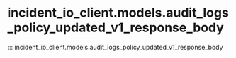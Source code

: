 # incident_io_client.models.audit_logs_policy_updated_v1_response_body

::: incident_io_client.models.audit_logs_policy_updated_v1_response_body